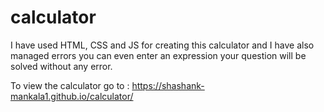 # calculator
I have used HTML, CSS and JS for creating this calculator and I have also managed errors you can even enter an expression your question will be solved without any error.

To view the calculator go to : https://shashank-mankala1.github.io/calculator/
